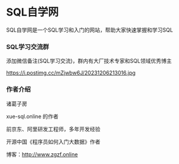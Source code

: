 # SQL自学网

SQL自学网是一个SQL学习和入门的网站，帮助大家快速掌握和学习SQL

### SQL学习交流群

添加微信备注(SQL学习交流)，群内有大厂技术专家和SQL领域优秀博主

https://i.postimg.cc/mZjwbw6J/20231206213016.jpg

### 作者介绍

诸葛子房

xue-sql.online 的作者

前京东、阿里研发工程师，多年开发经验

开源中国《程序员如何入门大数据》作者

博客：http://www.zgzf.online